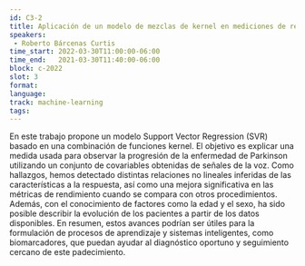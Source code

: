 ```yaml
---
id: C3-2
title: Aplicación de un modelo de mezclas de kernel en mediciones de registros vocales para el seguimiento de la enfermedad de Parkinson
speakers:
 - Roberto Bárcenas Curtis
time_start: 2022-03-30T11:00:00-06:00
time_end:   2021-03-30T11:40:00-06:00
block: c-2022
slot: 3
format: 
language: 
track: machine-learning
tags:
---
```


En este trabajo propone un modelo Support Vector Regression (SVR) basado en una combinación de funciones kernel. El objetivo es explicar una medida usada para observar la progresión de la enfermedad de Parkinson utilizando un conjunto de covariables obtenidas de señales de la voz. Como hallazgos, hemos detectado distintas relaciones no lineales inferidas de las características a la respuesta, así como una mejora significativa en las métricas de rendimiento cuando se compara con otros procedimientos. Además, con el conocimiento de factores como la edad y el sexo, ha sido posible describir la evolución de los pacientes a partir de los datos disponibles. En resumen, estos avances podrían ser útiles para la formulación de procesos de aprendizaje y sistemas inteligentes, como biomarcadores, que puedan ayudar al diagnóstico oportuno y seguimiento cercano de este padecimiento.

